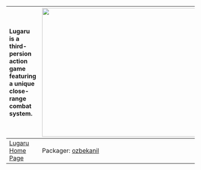 | Lugaru is a third-persion action game featuring a unique close-range combat system. | <a href='http://www.youtube.com/watch?feature=player_embedded&v=LWTxaAj5w-4' target='_blank'><img src='http://img.youtube.com/vi/LWTxaAj5w-4/0.jpg' width='425' height=344 /></a> |
|:------------------------------------------------------------------------------------|:----------------------------------------------------------------------------------------------------------------------------------------------------------------------------------|
|[Lugaru Home Page](http://code.google.com/p/lugaru/)| Packager: [ozbekanil](ozbekanil.md) |